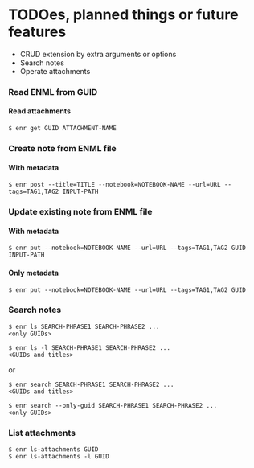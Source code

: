 # TODOes, planned things or future features

- CRUD extension by extra arguments or options
- Search notes
- Operate attachments

### Read ENML from GUID

#### Read attachments

```console
$ enr get GUID ATTACHMENT-NAME
```

### Create note from ENML file

#### With metadata

```console
$ enr post --title=TITLE --notebook=NOTEBOOK-NAME --url=URL --tags=TAG1,TAG2 INPUT-PATH
```

### Update existing note from ENML file

#### With metadata

```console
$ enr put --notebook=NOTEBOOK-NAME --url=URL --tags=TAG1,TAG2 GUID INPUT-PATH
```

#### Only metadata

```console
$ enr put --notebook=NOTEBOOK-NAME --url=URL --tags=TAG1,TAG2 GUID
```

### Search notes

```console
$ enr ls SEARCH-PHRASE1 SEARCH-PHRASE2 ...
<only GUIDs>

$ enr ls -l SEARCH-PHRASE1 SEARCH-PHRASE2 ...
<GUIDs and titles>
```

or

```console
$ enr search SEARCH-PHRASE1 SEARCH-PHRASE2 ...
<GUIDs and titles>

$ enr search --only-guid SEARCH-PHRASE1 SEARCH-PHRASE2 ...
<only GUIDs>
```

### List attachments

```console
$ enr ls-attachments GUID
$ enr ls-attachments -l GUID
```
